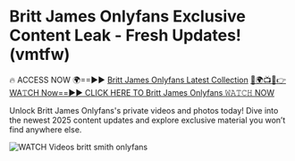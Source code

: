# Britt James Onlyfans Exclusive Content Leak - Fresh Updates! (vmtfw)

🔥 ACCESS NOW 🌍==►► <a href="https://tinyurl.com/3fjeunct" rel="nofollow">Britt James Onlyfans Latest Collection</a></h3>
[🔴🌍📺📱👉WA𝚃CH Now==►► CLICK HERE TO Britt James Onlyfans 𝚆𝙰𝚃𝙲𝙷 NOW](https://tinyurl.com/3fjeunct)

Unlock Britt James Onlyfans's private videos and photos today! Dive into the newest 2025 content updates and explore exclusive material you won’t find anywhere else.


<a href="https://tinyurl.com/3fjeunct" rel="nofollow" data-target="animated-image.originalLink"><img src="https://camo.githubusercontent.com/8a4f000d20f83aca3bf7ec5f350d767afa0574a8a352519fd8cfa583a6f93a33/68747470733a2f2f692e696d6775722e636f6d2f644a486b345a712e676966" alt="WATCH Videos" data-canonical-src="https://i.imgur.com/dJHk4Zq.gif" style="max-width: 100%; display: inline-block;" data-target="animated-image.originalImage"></a>
britt smith onlyfans